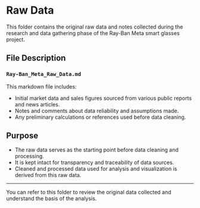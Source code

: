 # Raw Data

This folder contains the original raw data and notes collected during the research and data gathering phase of the Ray-Ban Meta smart glasses project.

## File Description

### `Ray-Ban_Meta_Raw_Data.md`

This markdown file includes:

- Initial market data and sales figures sourced from various public reports and news articles.
- Notes and comments about data reliability and assumptions made.
- Any preliminary calculations or references used before data cleaning.

## Purpose

- The raw data serves as the starting point before data cleaning and processing.
- It is kept intact for transparency and traceability of data sources.
- Cleaned and processed data used for analysis and visualization is derived from this raw data.

---

You can refer to this folder to review the original data collected and understand the basis of the analysis.
